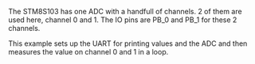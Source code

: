 The STM8S103 has one ADC with a handfull of channels.
2 of them are used here, channel 0 and 1. The IO pins are PB_0 and PB_1 for these 2 channels.

This example sets up the UART for printing values and the ADC and then measures the value on channel 0 and 1 in a loop.